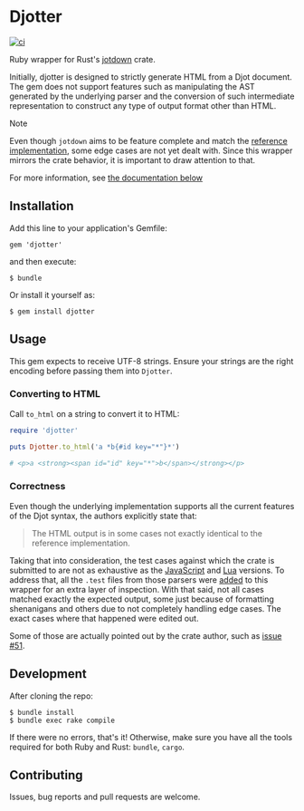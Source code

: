 # Djotter

[![ci](https://github.com/gustavodiasag/djotter/actions/workflows/ci.yml/badge.svg)](https://github.com/gustavodiasag/djotter/actions/workflows/ci.yml)

Ruby wrapper for Rust's [jotdown][djot-rs] crate.

Initially, djotter is designed to strictly generate HTML from a Djot document. The gem does not support features such as manipulating the AST generated by the underlying parser and the conversion of such intermediate representation to construct any type of output format other than HTML.

> [!NOTE]
> Even though `jotdown` aims to be feature complete and match the [reference implementation][djot-js], some edge cases are not yet dealt with. Since this wrapper mirrors the crate behavior, it is important to draw attention to that.
>
> For more information, see [the documentation below](#correctness)

[djot-rs]: https://github.com/hellux/jotdown
[djot-js]: https://github.com/jgm/djot.js

## Installation

Add this line to your application's Gemfile:

    gem 'djotter'

and then execute:
    
    $ bundle

Or install it yourself as:

    $ gem install djotter

## Usage

This gem expects to receive UTF-8 strings. Ensure your strings are the right encoding before passing them into `Djotter`.

### Converting to HTML

Call `to_html` on a string to convert it to HTML:

```ruby
require 'djotter'

puts Djotter.to_html('a *b{#id key="*"}*')

# <p>a <strong><span id="id" key="*">b</span></strong></p>
```

### Correctness

Even though the underlying implementation supports all the current features of the Djot syntax, the authors explicitly state that:

> The HTML output is in some cases not exactly identical to the reference implementation.

Taking that into consideration, the test cases against which the crate is submitted to are not as exhaustive as the [JavaScript][djot-js] and [Lua][djot-lua] versions. To address that, all the `.test` files from those parsers were [added][test-cases] to this wrapper for an extra layer of inspection. With that said, not all cases matched exactly the expected output, some just because of formatting shenanigans and others due to not completely handling edge cases. The exact cases where that happened were edited out.

Some of those are actually pointed out by the crate author, such as [issue #51][issue-51].

[djot-lua]: https://github.com/jgm/djot.lua
[test-cases]: ./spec/cases/
[issue-51]: https://github.com/hellux/jotdown/issues/51

## Development

After cloning the repo:

    $ bundle install
    $ bundle exec rake compile

If there were no errors, that's it! Otherwise, make sure you have all the tools required for both Ruby and Rust: `bundle`, `cargo`.

## Contributing

Issues, bug reports and pull requests are welcome.
